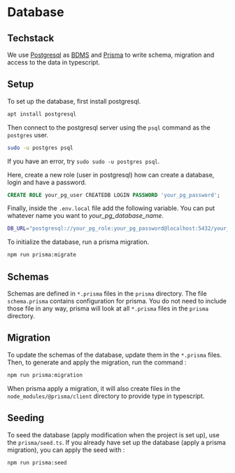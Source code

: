 # Database

## Techstack

We use [Postgresql](https://www.postgresql.org/) as [BDMS](https://en.wikipedia.org/wiki/Database#Database_management_system) and [Prisma](https://www.prisma.io/) to write schema, migration and access to the data in typescript.

## Setup

To set up the database, first install postgresql.

```bash
apt install postgresql
```

Then connect to the postgresql server using the `psql` command as the `postgres` user.

```bash
sudo -u postgres psql
```

If you have an error, try `sudo sudo -u postgres psql`.

Here, create a new role (user in postgresql) how can create a database, login and have a password.

```SQL
CREATE ROLE your_pg_user CREATEDB LOGIN PASSWORD 'your_pg_password';
```

Finally, inside the `.env.local` file add the following variable. You can put whatever name you want to _your_pg_database_name_.

```bash
DB_URL="postgresql://your_pg_role:your_pg_password@localhost:5432/your_pg_database_name?schema=public"
```

To initialize the database, run a prisma migration.

```bash
npm run prisma:migrate
```

## Schemas

Schemas are defined in `*.prisma` files in the `prisma` directory.
The file `schema.prisma` contains configuration for prisma.
You do not need to include those file in any way, prisma will look at all `*.prisma` files in the `prisma` directory.

## Migration

To update the schemas of the database, update them in the `*.prisma` files. Then, to generate and apply the migration, run the command :

```bash
npm run prisma:migration
```

When prisma apply a migration, it will also create files in the `node_modules/@prisma/client` directory to provide type in typescript.

## Seeding

To seed the database (apply modification when the project is set up), use the `prisma/seed.ts`.
If you already have set up the database (apply a prisma migration), you can apply the seed with :

```bash
npm run prisma:seed
```

